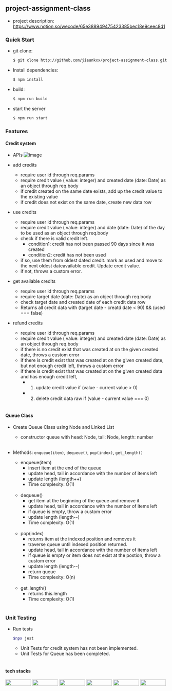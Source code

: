 ## project-assignment-class
- project description: https://www.notion.so/wecode/65e388949475423385bec18e9ceec8d1
### Quick Start
- git clone:
  ```bash
  $ git clone http://github.com/jieunkxx/project-assignment-class.git
  ```
- Install dependencies:
  ```bash
  $ npm install
  ```
- build:
  ```bash
  $ npm run build
  ```
- start the server
  ```bash
  $ npm run start
  ```
### Features
#### Credit system
- APIs
  ![image](https://user-images.githubusercontent.com/67996710/184845218-939e2f92-9646-4d5f-a4ad-25f33d38d7cb.png)

- add credits
  - require user id through req.params
  - require credit value ( value: integer) and created date (date: Date) as an object through req.body
  - if credit created on the same date exists, add up the credit value to the existing value
  - if credit does not exist on the same date, create new data row

- use credits
  - require user id through req.params
  - require credit value ( value: integer) and date (date: Date) of the day to be used as an object through req.body 
  - check if there is valid credit left. 
    - condition1: credit has not been passed 90 days since it was created
    - condition2: credit has not been used
  - if so, use them from oldest dated credit. mark as used and move to the next oldest dateavailable credit. Update credit value.
  - if not, throws a custom error.  

- get available credits
  - require user id through req.params
  - require target date (date: Date) as an object through req.body
  - check target date and created date of each credit data row
  - Returns all credit data with (target date - creatd date < 90) && (used === false)  
 
- refund credits
  - require user id through req.params
  - require credit value ( value: integer) and created date (date: Date) as an object through req.body
  - if there is no credit exist that was created at on the given created date, throws a custom error
  - if there is credit exist that was created at on the given created date, but not enough credit left, throws a custom error
  - if there is credit exist that was created at on the given created data and has enough credit left,
    - 1. update credit value if (value - current value > 0)
    - 2. delete credit data raw if (value - current value === 0)    
    <br />
#### Queue Class
- Create Queue Class using Node and Linked List
  - constructor queue with head: Node<T>, tail: Node<T>, length: number
   <br />
- Methods: `enqueue(item)`, `dequeue()`, `pop(index)`, `get_length()`

  - enqueue(item)
    - insert item at the end of the queue
    - update head, tail in accordance with the number of items left
    - update length (length++)
    - Time complexity: O(1)
     <br />
  - dequeue()
    - get item at the beginning of the queue and remove it
    - update head, tail in accordance with the number of items left
    - if queue is empty, throw a custom error
    - update length (length--)
    - Time complexity: O(1)
     <br />
  - pop(index)
    - returns item at the indexed position and removes it
    - traverse queue until indexed position returned. 
    - update head, tail in accordance with the number of items left
    - if queue is empty or item does not exist at the postion, throw a custom error
    - update length (length--)
    - return queue
    - Time complexity: O(n)
     <br />
  - get_length()
    - returns this.length
    - Time complexity: O(1)
     <br />
### Unit Testing
- Run tests
  ```bash
  $npx jest
  ```
  - Unit Tests for credit system has not been implemented.
  - Unit Tests for Queue has been completed.
   <br />
#### tech stacks
<img width="80" height="20" src="https://img.shields.io/badge/TypeScript-007ACC?style=for-the-badge&logo=typescript&logoColor=white" /> <img width="80"  height="20" src="https://img.shields.io/badge/Node.js-339933?style=for-the-badge&logo=nodedotjs&logoColor=white" /> <img width="80"  height="20" src="https://img.shields.io/badge/Express.js-000000?style=for-the-badge&logo=express&logoColor=white" /> <img width="80" height="20" src="https://img.shields.io/badge/MySQL-005C84?style=for-the-badge&logo=mysql&logoColor=white" /> <img width="80" height="20" src="https://img.shields.io/badge/Jest-C21325?style=for-the-badge&logo=jest&logoColor=white" /> <img width="80" height="20" src="https://img.shields.io/badge/Swagger-85EA2D?style=for-the-badge&logo=Swagger&logoColor=white<img src=" />
